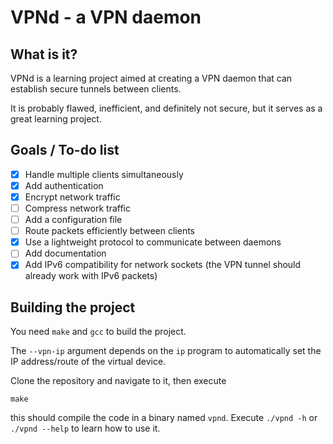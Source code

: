 # VPNd - a VPN daemon

## What is it?
VPNd is a learning project aimed at creating a VPN daemon that can establish secure tunnels between clients.

It is probably flawed, inefficient, and definitely not secure, but it serves as a great learning project.

## Goals / To-do list
*   [x] Handle multiple clients simultaneously
*   [x] Add authentication
*   [x] Encrypt network traffic
*   [ ] Compress network traffic
*   [ ] Add a configuration file
*   [ ] Route packets efficiently between clients
*   [x] Use a lightweight protocol to communicate between daemons
*   [ ] Add documentation
*   [x] Add IPv6 compatibility for network sockets (the VPN tunnel should already work with IPv6 packets)

## Building the project
You need `make` and `gcc` to build the project.

The `--vpn-ip` argument depends on the `ip` program to automatically set the IP address/route of the virtual device.

Clone the repository and navigate to it, then execute
```
make
```
this should compile the code in a binary named `vpnd`.
Execute `./vpnd -h` or `./vpnd --help` to learn how to use it.
